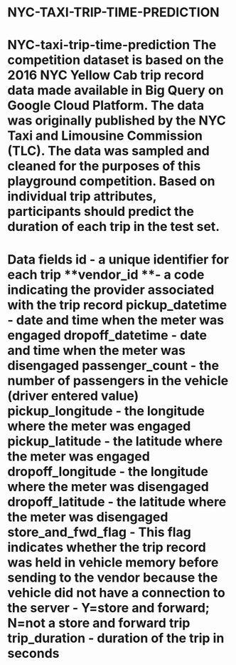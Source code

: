 # NYC-TAXI-TRIP-TIME-PREDICTION
# NYC-taxi-trip-time-prediction The competition dataset is based on the 2016 NYC Yellow Cab trip record data made available in Big Query on Google Cloud Platform. The data was originally published by the NYC Taxi and Limousine Commission (TLC). The data was sampled and cleaned for the purposes of this playground competition. Based on individual trip attributes, participants should predict the duration of each trip in the test set.
# Data fields id - a unique identifier for each trip  **vendor_id **- a code indicating the provider associated with the trip record  **pickup_datetime** - date and time when the meter was engaged  **dropoff_datetime** - date and time when the meter was disengaged  **passenger_count** - the number of passengers in the vehicle (driver entered value)  **pickup_longitude** - the longitude where the meter was engaged  **pickup_latitude** - the latitude where the meter was engaged  **dropoff_longitude** - the longitude where the meter was disengaged  **dropoff_latitude** - the latitude where the meter was disengaged  **store_and_fwd_flag** - This flag indicates whether the trip record was held in vehicle memory before sending to the vendor because the vehicle did not have a connection to the   **server** - Y=store and forward; N=not a store and forward trip  **trip_duration** - duration of the trip in seconds

